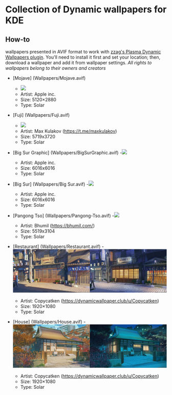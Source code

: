# Collection of Dynamic wallpapers for KDE 

## How-to
wallpapers presented in AVIF format to work with [zzag's Plasma Dynamic Wallpapers plugin](https://github.com/zzag/plasma5-wallpapers-dynamic). You'll need to install it first and set your location; then, download a wallpaper and add it from wallpaper settings.
*All rights to wallpapers belong to their owners and creators*
- [Mojave] (Wallpapers/Mojave.avif)
    - <img src="Previews/mojave.jpg">
    - Artist: Apple inc.
    - Size: 5120×2880
    - Type: Solar
 
- [Fuji] (Wallpapers/Fuji.avif)
    - <img src="Previews/fuji.jpg">
    - Artist: Max Kulakov (https://t.me/maxkulakov)
    - Size: 5719x3720
    - Type: Solar

- [Big Sur Graphic] (Wallpapers/BigSurGraphic.avif)
    -<img src="Previews/graphic.jpg">
    - Artist: Apple inc.
    - Size: 6016x6016
    - Type: Solar
    
- [Big Sur] (Wallpapers/Big Sur.avif)
    -<img src="Previews/Bigsur.jpg">
    - Artist: Apple inc.
    - Size: 6016x6016
    - Type: Solar
    
- [Pangong Tso] (Wallpapers/Pangong-Tso.avif)
    -<img src="Previews/pangong.jpg">
    - Artist: Bhumil (https://bhumil.com/)
    - Size: 5519x3104
    - Type: Solar
    
- [Restaurant] (Wallpapers/Restaurant.avif)
    -<img src="Previews/restaurant.jpg">
    - Artist: Copycatken (https://dynamicwallpaper.club/u/Copycatken)
    - Size: 1920×1080
    - Type: Solar

- [House] (Wallpapers/House.avif)
    -<img src="Previews/house.jpg">
    - Artist: Copycatken (https://dynamicwallpaper.club/u/Copycatken)
    - Size: 1920×1080
    - Type: Solar    
